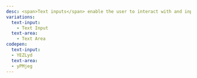 ```yaml
---
desc: <span>Text inputs</span> enable the user to interact with and input data. Use when the application requires long-form content from the user.
variations:
  text-input:
    - Text Input
  text-area:
    - Text Area
codepen:
  text-input:
  - YEZLyd
  text-area:
  - yPMjeg
---
```

